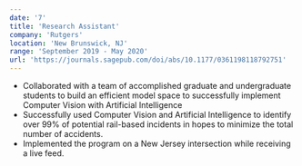 ```yaml
---
date: '7'
title: 'Research Assistant'
company: 'Rutgers'
location: 'New Brunswick, NJ'
range: 'September 2019 - May 2020'
url: 'https://journals.sagepub.com/doi/abs/10.1177/0361198118792751'
---
```


- Collaborated with a team of accomplished graduate and undergraduate students to build an efficient model space to successfully implement Computer Vision with Artificial Intelligence 
- Successfully used Computer Vision and Artificial Intelligence to identify over 99% of potential rail-based incidents in hopes to minimize the total number of accidents.
- Implemented the program on a New Jersey intersection while receiving a live feed. 

